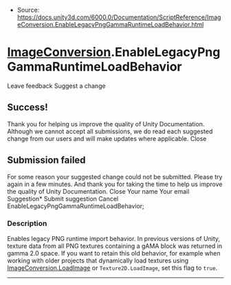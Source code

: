 * Source: https://docs.unity3d.com/6000.0/Documentation/ScriptReference/ImageConversion.EnableLegacyPngGammaRuntimeLoadBehavior.html

#  [ImageConversion](https://docs.unity3d.com/6000.0/Documentation/ScriptReference/ImageConversion.html).EnableLegacyPngGammaRuntimeLoadBehavior
Leave feedback
Suggest a change
## Success!
Thank you for helping us improve the quality of Unity Documentation. Although we cannot accept all submissions, we do read each suggested change from our users and will make updates where applicable.
Close
## Submission failed
For some reason your suggested change could not be submitted. Please <a>try again</a> in a few minutes. And thank you for taking the time to help us improve the quality of Unity Documentation.
Close
Your name Your email Suggestion* Submit suggestion
Cancel
EnableLegacyPngGammaRuntimeLoadBehavior; 
### Description
Enables legacy PNG runtime import behavior.
In previous versions of Unity, texture data from all PNG textures containing a gAMA block was returned in gamma 2.0 space. If you want to retain this old behavior, for example when working with older projects that dynamically load textures using [ImageConversion.LoadImage](https://docs.unity3d.com/6000.0/Documentation/ScriptReference/ImageConversion.LoadImage.html) or `Texture2D.LoadImage`, set this flag to `true`.
* * *
